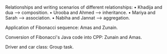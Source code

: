 Relationships and writing scenarios of different relationships:
• Khadija and dua –> composition.
• Urooba and Ahmed –> inheritance.
• Mariya and Sarah –> association.
• Nabiha and Jannat –> aggregation.

Application of Fibonacci sequence:
Amas and Zunain.

Conversion of Fibonacci's Java code into CPP:
Zunain and Amas.

Driver and car class:
Group task.